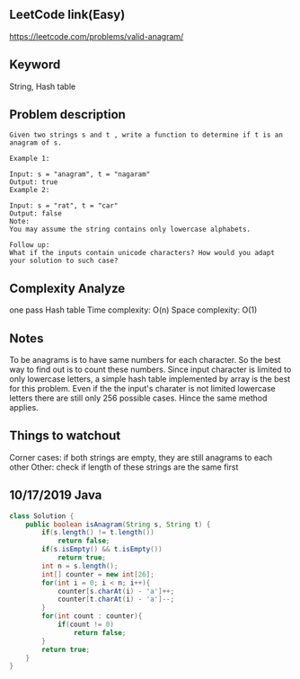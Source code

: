 ## LeetCode link(Easy)
https://leetcode.com/problems/valid-anagram/

## Keyword
String, Hash table

## Problem description
```
Given two strings s and t , write a function to determine if t is an anagram of s.

Example 1:

Input: s = "anagram", t = "nagaram"
Output: true
Example 2:

Input: s = "rat", t = "car"
Output: false
Note:
You may assume the string contains only lowercase alphabets.

Follow up:
What if the inputs contain unicode characters? How would you adapt your solution to such case?
```

## Complexity Analyze
one pass Hash table
Time complexity: O(n)
Space complexity: O(1)

## Notes
To be anagrams is to have same numbers for each character. So the best way to find out is to count these numbers.
Since input character is limited to only lowercase letters, a simple hash table implemented by array is the best for this problem.
Even if the the input's charater is not limited lowercase letters there are still only 256 possible cases. Hince the same method applies.

## Things to watchout
Corner cases: if both strings are empty, they are still anagrams to each other
Other: check if length of these strings are the same first


## 10/17/2019 Java

```java
class Solution {
    public boolean isAnagram(String s, String t) {
        if(s.length() != t.length())
            return false;
        if(s.isEmpty() && t.isEmpty())
            return true;
        int n = s.length();
        int[] counter = new int[26];
        for(int i = 0; i < n; i++){
            counter[s.charAt(i) - 'a']++;
            counter[t.charAt(i) - 'a']--;
        }
        for(int count : counter){
            if(count != 0)
                return false;
        }
        return true;
    }
}
```
